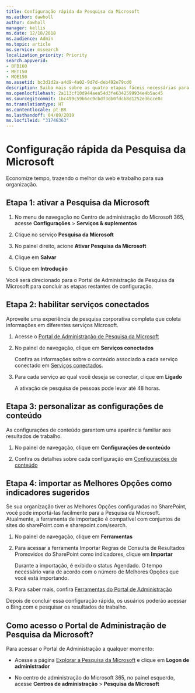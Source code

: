 ```yaml
---
title: Configuração rápida da Pesquisa da Microsoft
ms.author: dawholl
author: dawholl
manager: kellis
ms.date: 12/18/2018
ms.audience: Admin
ms.topic: article
ms.service: mssearch
localization_priority: Priority
search.appverid:
- BFB160
- MET150
- MOE150
ms.assetid: bc3d1d2a-a4d9-4a02-9d7d-deb492e79cd0
description: Saiba mais sobre as quatro etapas fáceis necessárias para ativar e usar a Pesquisa da Microsoft.
ms.openlocfilehash: 2a113cf10d944aea54d3fe6342599934e4b5ac45
ms.sourcegitcommit: 1bc499c59b6ec9cbdf3db0fdcb8d1252e36cce0c
ms.translationtype: HT
ms.contentlocale: pt-BR
ms.lasthandoff: 04/09/2019
ms.locfileid: "31746363"
---
```

# <a name="quick-set-up-for-microsoft-search"></a>Configuração rápida da Pesquisa da Microsoft

Economize tempo, trazendo o melhor da web e trabalho para sua organização.
  
## <a name="step-1-turn-on-microsoft-search"></a>Etapa 1: ativar a Pesquisa da Microsoft

1. No menu de navegação no Centro de administração do Microsoft 365, acesse **Configurações** \> **Serviços &amp; suplementos**
    
2. Clique no serviço **Pesquisa da Microsoft** 
    
3. No painel direito, acione **Ativar Pesquisa da Microsoft**
    
4. Clique em **Salvar**
    
5. Clique em **Introdução**
  
Você será direcionado para o Portal de Administração de Pesquisa da Microsoft para concluir as etapas restantes de configuração.
    
## <a name="step-2-enable-connected-services"></a>Etapa 2: habilitar serviços conectados

Aproveite uma experiência de pesquisa corporativa completa que coleta informações em diferentes serviços Microsoft.
  
1. Acesse o [Portal de Administração de Pesquisa da Microsoft](https://www.bingforbusiness.com/admin)
    
2. No painel de navegação, clique em **Serviços conectados**
    
    Confira as informações sobre o conteúdo associado a cada serviço conectado em [Serviços conectados](connected-services.md).
    
3. Para cada serviço ao qual você deseja se conectar, clique em **Ligado**
    
    A ativação de pesquisa de pessoas pode levar até 48 horas.
    
## <a name="step-3-customize-content-settings"></a>Etapa 3: personalizar as configurações de conteúdo

As configurações de conteúdo garantem uma aparência familiar aos resultados de trabalho. 
  
1. No painel de navegação, clique em **Configurações de conteúdo**
    
2. Confira os detalhes sobre cada configuração em [Configurações de conteúdo](content-settings.md)
    
## <a name="step-4-import-best-bets-as-suggested-bookmarks"></a>Etapa 4: importar as Melhores Opções como indicadores sugeridos

Se sua organização tiver as Melhores Opções configuradas no SharePoint, você pode importá-las facilmente para a Pesquisa da Microsoft. Atualmente, a ferramenta de importação é compatível com conjuntos de sites do sharePoint.com e sharepoint.com/search. 
  
1. No painel de navegação, clique em **Ferramentas**
    
2. Para acessar a ferramenta Importar Regras de Consulta de Resultados Promovidos do SharePoint como indicadores, clique em **Importar**
    
    Durante a importação, é exibido o status Agendado. O tempo necessário varia de acordo com o número de Melhores Opções que você está importando.
    
3. Para saber mais, confira [Ferramentas do Portal de Administração](admin-portal-tools.md)
    
Depois de concluir essa configuração rápida, os usuários poderão acessar o Bing.com e pesquisar os resultados de trabalho. 
  
## <a name="how-do-i-get-to-the-microsoft-search-admin-portal"></a>Como acesso o Portal de Administração de Pesquisa da Microsoft?

Para acessar o Portal de Administração a qualquer momento:
  
- Acesse a página [Explorar a Pesquisa da Microsoft](https://www.bing.com/business/explore) e clique em **Logon de administrador**
    
- No centro de administração do Microsoft 365, no painel esquerdo, acesse **Centros de administração** \> **Pesquisa da Microsoft**

  

